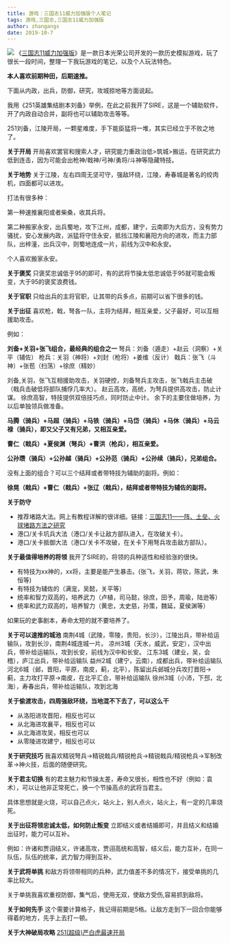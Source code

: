 ```yaml
---
title: 游戏：三国志11威力加强版个人笔记
tags: 游戏,三国志,三国志11威力加强版
author: zhangangs
date: 2019-10-7
---
```

![](http://ys-i.ys168.com/615879139/lMmbpyp524L532754MML/2019-10-7.jpg)
《[三国志11威力加强版](https://baike.baidu.com/item/%E4%B8%89%E5%9B%BD%E5%BF%9711%E5%A8%81%E5%8A%9B%E5%8A%A0%E5%BC%BA%E7%89%88)》是一款日本光荣公司开发的一款历史模拟游戏，玩了很长一段时间，整理一下我玩游戏的笔记，以及个人玩法特色。

**本人喜欢前期种田，后期速推。**

下面从内政，出兵，防御，研究，攻城掠地等方面说起。

我用《251英雄集结剧本刘备》举例，在此之前我开了SIRE，这是一个辅助软件，开了内政自动合并，副将也可以辅助攻击等等。

251刘备，江陵开局，一颗星难度，手下能臣猛将一堆，其实已经立于不败之地了。

**关于开局**
开局喜欢罢官和搜索人才，研究能力重政治低>筑城>搬运，在研究武力低到连击，因为可能会出枪神/戟神/弓神/勇将/斗神等隐藏特技。

**关于地势**
关于江陵，左右四周无坚可守，强敌环绕，江陵，寿春城是著名的绞肉机，四面都可以进攻。

打法有很多种：

第一种速推襄阳或者柴桑，收其兵将。

第二种搬家永安，出兵蜀地，攻下江州，成都，建宁，云南即为大后方，没有势力骚扰，安心发展内政，派猛将守住永安，抵挡江陵和襄阳方向的进攻，而主力部队，出梓潼，出兵汉中，则蜀地连成一片，前线为汉中和永安。

个人喜欢搬家永安。

**关于褒奖**
只褒奖忠诚低于95的即可，有的武将节操太低忠诚低于95就可能会叛变，大于95的褒奖浪费钱。

**关于官职**
只给出兵的主将官职，让其带的兵多点，前期可以省下很多的钱。

**关于出征**
喜欢枪，戟，弩各一队，主将为结拜，相互亲爱，父子最好，可以互相援助攻击。

例如：

**刘备+关羽+张飞组合，最经典的组合之一**
弩兵：刘备（遁走）+赵云（洞察）+关平（辅佐）
枪兵：关羽（神将）+刘封（枪将）+姜维（反计）
戟兵：张飞（斗神）+张苞（扫荡）+徐庶（精妙）

刘备,关羽，张飞互相援助攻击，关羽硬控，刘备弩兵主攻击，张飞戟兵主击破（戟兵击破低将部队捕俘几率大）。
赵云高攻，高统，为弩兵提供高攻击，防止计谋。
徐庶高智，特技提供双倍技巧点，同时防止中计。
余下的主要住做培养，为以后单独领兵做准备。

**马腾（骑兵）+马超（骑兵）+马铁（骑兵）+马岱（骑兵）+马休（骑兵）+马云禄（骑兵），即又父子又有兄弟，又相互亲爱。**

**曹仁（戟兵）+夏侯渊（弩兵）+曹洪（枪兵），相互亲爱。**

**公孙瓒（骑兵）+公孙越（骑兵）+公孙范（骑兵）+公孙续（骑兵），兄弟组合。**

没有上面的组合？可以三个结拜或者带特技为辅助的副将。例如：

**徐晃（戟兵）+曹仁（戟兵）+张辽（戟兵），结拜或者带特技为辅佐的副将。**

**关于防守**
 - 推荐堵路大法。网上有教程详解的很详细。链接：[三国志11——阵、土垒、火球堵路方法之研究](https://game.ali213.net/thread-3059001-1-1.html)
 - 港口/关卡坑兵大法（港口/关卡让敌方部队进入，在攻破关卡）。
 - 港口/关卡抵御大法（港口/关卡不攻破，在关卡下用弩兵攻击敌方部队）。

**关于最值得培养的将领**
我开了SIRE的，将领的兵种适性和经验涨的很快。
- 有特技为xx神的，xx将，主要是能产生暴击。(张飞，关羽，蒋钦，陈武，朱恒等)
- 有特技为辅佐的（满宠，吴懿，关平等）
- 统率和智力双高的，培养武力（卢植，司马懿，徐庶，田予，周瑜，陆逊等）
- 统率和武力双高的，培养智力（黄忠，太史慈，孙策，魏延，夏侯渊等）

如果玩的史事剧本，寿命太短的就不要培养了。

**关于可以速推的城池**
南荆4城（武陵，零陵，贵阳，长沙），江陵出兵，带补给运输队，攻到长沙，南荆4城连城一片。
凉州3城（天水，威武，安定），汉中出兵，带补给运输队，攻到长安，前线为汉中和长安。
江东3城（建业，吴，会稽），庐江出兵，带补给运输队
益州2城（建宁，云南），成都出兵，带补给运输队
河北6城（邺，晋阳，平原，南皮，蓟，北平），陈留出兵邺城分兵攻打晋阳->蓟，主力攻打平原->南皮，在北平汇合，带补给运输队
徐州3城（小沛，下邳，北海），寿春出兵，带补给运输队，攻到北海

**关于偷渡攻击，四周强敌环绕，当地混不下去了，可以这么干**
- 从洛阳进攻晋阳，相反也可以
- 从北海进攻襄平，相反也可以
- 从北海进攻吴，相反也可以
- 从零陵进攻建宁，相反也可以

**关于研究技巧**
我喜欢精锐弩兵->精锐戟兵/精锐枪兵->精锐戟兵/精锐枪兵->军制改革->神火技，后面的随便研究。

**关于君主切换**
有的君主魅力和节操太差，寿命又很长，相性也不好（例如：袁术），可以让他非正常死亡，换一个节操高点的武将当君主。

具体思想就是火烧，可以自己点火，站火上，别人点火，站火上，有一定的几率烧死。

**关于出征将领忠诚太低，如何防止叛变**
立即结义或者结婚即可，并且结义和结婚出征时，能力可以互补。

例如：许诸和贾诩结义，许诸高攻，贾诩高统和高智，结义后，能力互补，在同一队伍，队伍的统率，武力智力得到互补。

**关于武将单挑**
和敌方将领带相同的兵种，武力值差不多的情况下，接受单挑的几率比较大。

关于单挑我喜欢重视防御，集气后，使用无双，使敌方受伤,容易抓到敌将。

**关于如何先手**
这个需要计算格子，我记得前期是5格。让敌方走到下一回合你能够得着的地方，先手上去打一顿。

**关于大神破局攻略**
[251(超级)严白虎最速开局](https://game.ali213.net/thread-3063226-1-1.html)